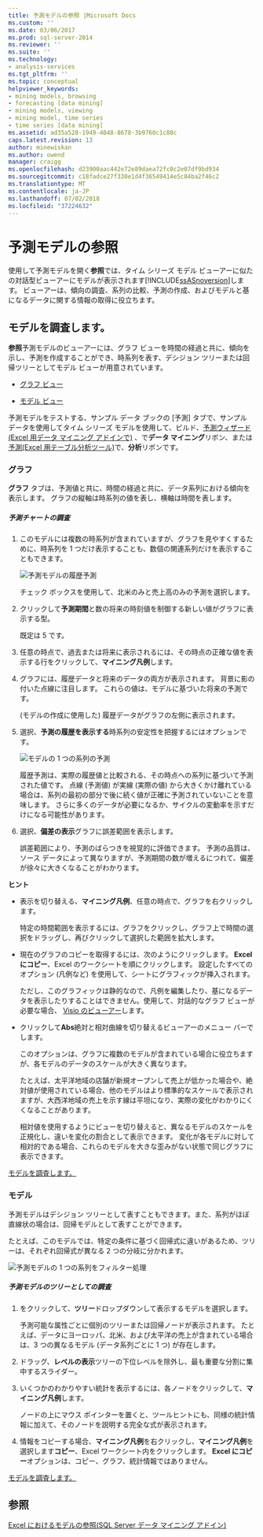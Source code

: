 ```yaml
---
title: 予測モデルの参照 |Microsoft Docs
ms.custom: ''
ms.date: 03/06/2017
ms.prod: sql-server-2014
ms.reviewer: ''
ms.suite: ''
ms.technology:
- analysis-services
ms.tgt_pltfrm: ''
ms.topic: conceptual
helpviewer_keywords:
- mining models, browsing
- forecasting [data mining]
- mining models, viewing
- mining model, time series
- time series [data mining]
ms.assetid: ad35a528-1949-4048-8678-3b9760c1c88c
caps.latest.revision: 13
author: minewiskan
ms.author: owend
manager: craigg
ms.openlocfilehash: d23900aac442e72e89daea72fc0c2e07df9bd934
ms.sourcegitcommit: c18fadce27f330e1d4f36549414e5c84ba2f46c2
ms.translationtype: MT
ms.contentlocale: ja-JP
ms.lasthandoff: 07/02/2018
ms.locfileid: "37224632"
---
```

# <a name="browsing-a-forecasting-model"></a>予測モデルの参照
  使用して予測モデルを開く**参照**では、タイム シリーズ モデル ビューアーに似たの対話型ビューアーにモデルが表示されます[!INCLUDE[ssASnoversion](../includes/ssasnoversion-md.md)]します。 ビューアーは、傾向の調査、系列の比較、予測の作成、およびモデルと基になるデータに関する情報の取得に役立ちます。  
  
##  <a name="bkmk_Top"></a> モデルを調査します。  
 **参照**予測モデルのビューアーには、グラフ ビューを時間の経過と共に、傾向を示し、予測を作成することができ、時系列を表す、デシジョン ツリーまたは回帰ツリーとしてモデル ビューが用意されています。  
  
-   [グラフ ビュー](#bkmk_charts)  
  
-   [モデル ビュー](#bkmk_Model)  
  
 予測モデルをテストする、サンプル データ ブックの [予測] タブで、サンプル データを使用してタイム シリーズ モデルを使用して、ビルド、[予測ウィザード&#40;Excel 用データ マイニング アドインで&#41;](forecast-wizard-data-mining-add-ins-for-excel.md) 、で**データ マイニング**リボン、または[予測&#40;Excel 用テーブル分析ツール&#41;](forecast-table-analysis-tools-for-excel.md)で、**分析**リボンです。  
  
###  <a name="bkmk_charts"></a> グラフ  
 **グラフ** タブは、予測値と共に、時間の経過と共に、データ系列における傾向を表示します。 グラフの縦軸は時系列の値を表し、横軸は時間を表します。  
  
##### <a name="explore-the-forecasting-chart"></a>予測チャートの調査  
  
1.  このモデルには複数の時系列が含まれていますが、グラフを見やすくするために、時系列を 1 つだけ表示することも、数個の関連系列だけを表示することもできます。  
  
     ![予測モデルの履歴予測](media/dm13-forecast-chart-historicpredictions.gif "予測モデルの履歴予測")  
  
     チェック ボックスを使用して、北米のみと売上高のみの予測を選択します。  
  
2.  クリックして**予測期間**と数の将来の時刻値を制御する新しい値がグラフに表示する型。  
  
     既定は 5 です。  
  
3.  任意の時点で、過去または将来に表示されるには、その時点の正確な値を表示する行をクリックして、**マイニング凡例**します。  
  
4.  グラフには、履歴データと将来のデータの両方が表示されます。 背景に影の付いた点線に注目します。 これらの値は、モデルに基づいた将来の予測です。  
  
     (モデルの作成に使用した) 履歴データがグラフの左側に表示されます。  
  
5.  選択、**予測の履歴を表示する**時系列の安定性を把握するにはオプションです。  
  
     ![モデルの 1 つの系列の予測](media/dm13-forecast-chart-singleseries.gif "モデル内の 1 つの系列の予測")  
  
     履歴予測は、実際の履歴値と比較される、その時点への系列に基づいて予測された値です。 点線 (予測値) が実線 (実際の値) から大きくかけ離れている場合は、系列の最初の部分で後に続く値が正確に予測されていないことを意味します。 さらに多くのデータが必要になるか、サイクルの変動率を示すだけになる可能性があります。  
  
6.  選択、**偏差の表示**グラフに誤差範囲を表示します。  
  
     誤差範囲により、予測のばらつきを視覚的に評価できます。 予測の品質は、ソース データによって異なりますが、予測期間の数が増えるにつれて、偏差が徐々に大きくなることがわかります。  
  
 **ヒント**  
  
-   表示を切り替える、**マイニング凡例**、任意の時点で、グラフを右クリックします。  
  
     特定の時間範囲を表示するには、グラフをクリックし、グラフ上で時間の選択をドラッグし、再びクリックして選択した範囲を拡大します。  
  
-   現在のグラフのコピーを取得するには、次のようにクリックします。 **Excel にコピー**、Excel のワークシートを順にクリックします。 設定したすべてのオプション (凡例など) を使用して、シートにグラフィックが挿入されます。  
  
     ただし、このグラフィックは静的なので、凡例を編集したり、基になるデータを表示したりすることはできません。使用して、対話的なグラフ ビューが必要な場合、 [Visio のビューアー](viewing-data-mining-models-in-visio-data-mining-add-ins.md)します。  
  
-   クリックして**Abs**絶対と相対曲線を切り替えるビューアーのメニュー バーでします。  
  
     このオプションは、グラフに複数のモデルが含まれている場合に役立ちますが、各モデルのデータのスケールが大きく異なります。  
  
     たとえば、太平洋地域の店舗が新規オープンして売上が低かった場合や、絶対値が使用されている場合、他のモデルはより標準的なスケールで表示されますが、大西洋地域の売上を示す線は平坦になり、実際の変化がわかりにくくなることがあります。  
  
     相対値を使用するようにビューを切り替えると、異なるモデルのスケールを正規化し、違いを変化の割合として表示できます。 変化が各モデルに対して相対的である場合、これらのモデルを大きな歪みがない状態で同じグラフに表示できます。  
  
 [モデルを調査します。](#bkmk_Top)  
  
###  <a name="bkmk_Model"></a> モデル  
 予測モデルはデシジョン ツリーとして表すこともできます。また、系列がほぼ直線状の場合は、回帰モデルとして表すことができます。  
  
 たとえば、このモデルでは、特定の条件に基づく回帰式に違いがあるため、ツリーは、それぞれ回帰式が異なる 2 つの分岐に分かれます。  
  
 ![予測モデルの 1 つの系列をフィルター処理](media/dm13-forecast-model-northamerica.gif "予測モデルの 1 つの系列をフィルター処理")  
  
##### <a name="explore-the-forecasting-model-as-a-tree"></a>予測モデルのツリーとしての調査  
  
1.  をクリックして、**ツリー**ドロップダウンして表示するモデルを選択します。  
  
     予測可能な属性ごとに個別のツリーまたは回帰ノードが表示されます。 たとえば、データにヨーロッパ、北米、および太平洋の売上が含まれている場合は、3 つの異なるモデル (データ系列ごとに 1 つ) が存在します。  
  
2.  ドラッグ、**レベルの表示**ツリーの下位レベルを除外し、最も重要な分割に集中するスライダー。  
  
3.  いくつかのわかりやすい統計を表示するには、各ノードをクリックして、**マイニング凡例**します。  
  
     ノードの上にマウス ポインターを置くと、ツールヒントにも、同様の統計情報に加えて、そのノードを説明する完全な式が表示されます。  
  
4.  情報をコピーする場合、**マイニング凡例**を右クリックし、**マイニング凡例**を選択します**コピー**、Excel ワークシート内をクリックします。 **Excel にコピー**オプションは、コピー、グラフ、統計情報ではありません。  
  
 [モデルを調査します。](#bkmk_Top)  
  
## <a name="see-also"></a>参照  
 [Excel におけるモデルの参照&#40;SQL Server データ マイニング アドイン&#41;](browsing-models-in-excel-sql-server-data-mining-add-ins.md)  
  
  
